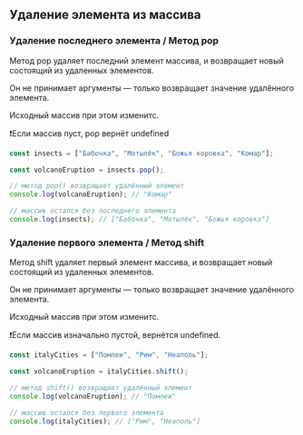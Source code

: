 ## Удаление элемента из массива

### Удаление последнего элемента / Метод pop

Метод pop удаляет последний элемент массива, и возвращает новый состоящий из удаленных элементов.

Он не принимает аргументы — только возвращает значение удалённого элемента.

Исходный массив при этом изменитс.

❗Если массив пуст, pop вернёт undefined

```javascript
const insects = ["Бабочка", "Мотылёк", "Божья коровка", "Комар"];

const volcanoEruption = insects.pop();

// метод pop() возвращает удалённый элемент
console.log(volcanoEruption); // "Комар"

// массив остался без последнего элемента
console.log(insects); // ["Бабочка", "Мотылёк", "Божья коровка"]
```

### Удаление первого элемента / Метод shift

Метод shift удаляет первый элемент массива, и возвращает новый состоящий из удаленных элементов.

Он не принимает аргументы — только возвращает значение удалённого элемента.

Исходный массив при этом изменитс.

❗Если массив изначально пустой, вернётся undefined.

```javascript
const italyCities = ["Помпеи", "Рим", "Неаполь"];

const volcanoEruption = italyCities.shift();

// метод shift() возвращает удалённый элемент
console.log(volcanoEruption); // "Помпеи"

// массив остался без первого элемента
console.log(italyCities); // ["Рим", "Неаполь"]
```
